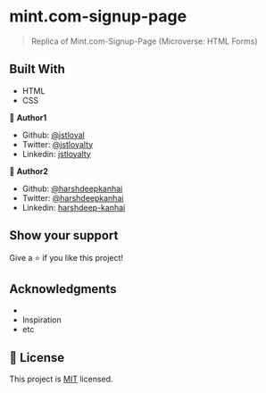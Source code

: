# mint.com-signup-page

> Replica of Mint.com-Signup-Page (Microverse: HTML Forms)

## Built With

- HTML
- CSS

👤 **Author1**

- Github: [@jstloyal](https://github.com/jstloyal)
- Twitter: [@jstloyalty](https://twitter.com/jstloyalty)
- Linkedin: [jstloyalty](https://linkedin.com/jstloyalty)

👤 **Author2**

- Github: [@harshdeepkanhai](https://github.com/harshdeepkanhai)
- Twitter: [@harshdeepkanhai](https://twitter.com/harshdeepkanhai)
- Linkedin: [harshdeep-kanhai](https://linkedin.com/harshdeep-kanhai)

## Show your support

Give a ⭐️ if you like this project!

## Acknowledgments

-
- Inspiration
- etc

## 📝 License

This project is [MIT](lic.url) licensed.
